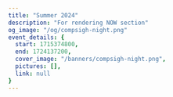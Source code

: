 ```yaml
---
title: "Summer 2024"
description: "For rendering NOW section"
og_image: "/og/compsigh-night.png"
event_details: {
  start: 1715374800,
  end: 1724137200,
  cover_image: "/banners/compsigh-night.png",
  pictures: [],
  link: null
}
---
```


